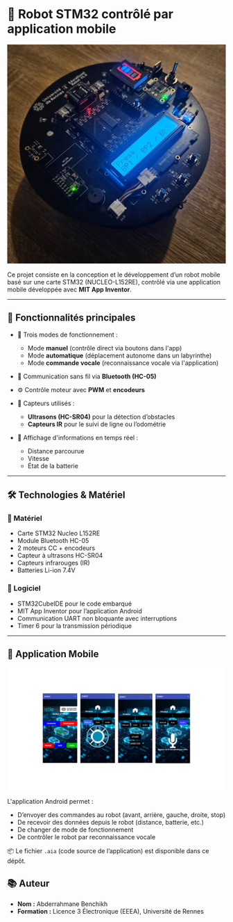 # 🤖 Robot STM32 contrôlé par application mobile

![Robot](robot.png)

Ce projet consiste en la conception et le développement d’un robot mobile basé sur une carte STM32 (NUCLEO-L152RE), contrôlé via une application mobile développée avec **MIT App Inventor**.

---

## 🚀 Fonctionnalités principales

- 🧠 Trois modes de fonctionnement :
  - Mode **manuel** (contrôle direct via boutons dans l'app)
  - Mode **automatique** (déplacement autonome dans un labyrinthe)
  - Mode **commande vocale** (reconnaissance vocale via l'application)

- 📡 Communication sans fil via **Bluetooth (HC-05)**
- ⚙️ Contrôle moteur avec **PWM** et **encodeurs**
- 📏 Capteurs utilisés :
  - **Ultrasons (HC-SR04)** pour la détection d’obstacles
  - **Capteurs IR** pour le suivi de ligne ou l’odométrie
- 🔋 Affichage d'informations en temps réel :
  - Distance parcourue
  - Vitesse
  - État de la batterie

---

## 🛠️ Technologies & Matériel

### 🔧 Matériel
- Carte STM32 Nucleo L152RE
- Module Bluetooth HC-05
- 2 moteurs CC + encodeurs
- Capteur à ultrasons HC-SR04
- Capteurs infrarouges (IR)
- Batteries Li-ion 7.4V

### 🧰 Logiciel
- STM32CubeIDE pour le code embarqué
- MIT App Inventor pour l’application Android
- Communication UART non bloquante avec interruptions
- Timer 6 pour la transmission périodique

---

## 📱 Application Mobile
![Application](Application/application.png)



L'application Android permet :
- D’envoyer des commandes au robot (avant, arrière, gauche, droite, stop)
- De recevoir des données depuis le robot (distance, batterie, etc.)
- De changer de mode de fonctionnement
- De contrôler le robot par reconnaissance vocale

📦 Le fichier `.aia` (code source de l’application) est disponible dans ce dépôt.

## 📚 Auteur

- **Nom :** Abderrahmane Benchikh  
- **Formation :** Licence 3 Électronique (EEEA), Université de Rennes  
